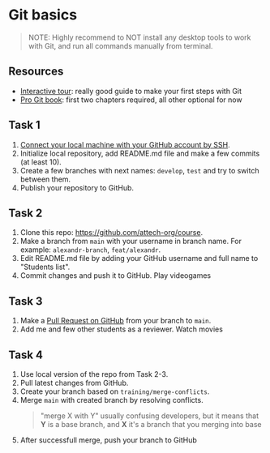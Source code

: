 # Git basics

> NOTE: Highly recommend to NOT install any desktop tools to work with Git, and run all commands manually from terminal.
## Resources

- [Interactive tour](https://githowto.com/ru/setup): really good guide to make your first steps with Git
- [Pro Git book](http://git-scm.com/book/en/v2): first two chapters required, all other optional for now

## Task 1

1. [Connect your local machine with your GitHub account by SSH](https://docs.github.com/en/github/authenticating-to-github/connecting-to-github-with-ssh).
2. Initialize local repository, add README.md file and make a few commits (at least 10).
3. Create a few branches with next names: `develop`, `test` and try to switch between them.
4. Publish your repository to GitHub.

## Task 2

1. Clone this repo: https://github.com/attech-org/course.
2. Make a branch from `main` with your username in branch name. For example: `alexandr-branch`, `feat/alexandr`.
3. Edit README.md file by adding your GitHub username and full name to "Students list".
4. Commit changes and push it to GitHub.
Play videogames

## Task 3

1. Make a [Pull Request on GitHub](https://docs.github.com/en/pull-requests/collaborating-with-pull-requests/proposing-changes-to-your-work-with-pull-requests/creating-a-pull-request) from your branch to `main`.
2. Add me and few other students as a reviewer.
Watch movies

## Task 4

1. Use local version of the repo from Task 2-3.
2. Pull latest changes from GitHub.
3. Create your branch based on `training/merge-conflicts`.
4. Merge `main` with created branch by resolving conflicts.
    > "merge X with Y" usually confusing developers, but it means that **Y** is a base branch, and **X** it's a branch that you merging into base
5. After successfull merge, push your branch to GitHub

